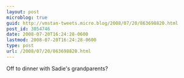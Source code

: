 ```yaml
---
layout: post
microblog: true
guid: http://vmstan-tweets.micro.blog/2008/07/20/863698820.html
post_id: 3054746
date: 2008-07-20T16:24:28-0600
lastmod: 2008-07-20T16:24:28-0600
type: post
url: /2008/07/20/863698820.html
---
```

Off to dinner with Sadie's grandparents?
